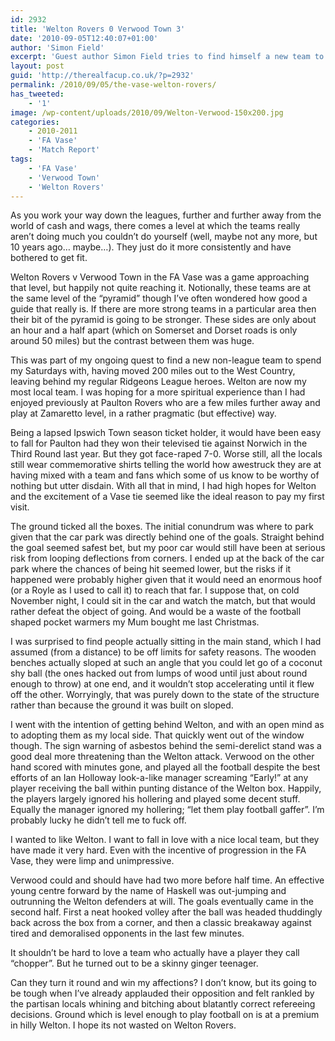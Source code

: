 ```yaml
---
id: 2932
title: 'Welton Rovers 0 Verwood Town 3'
date: '2010-09-05T12:40:07+01:00'
author: 'Simon Field'
excerpt: 'Guest author Simon Field tries to find himself a new team to support in his local area on Non League Day ... with surprising results.'
layout: post
guid: 'http://therealfacup.co.uk/?p=2932'
permalink: /2010/09/05/the-vase-welton-rovers/
has_tweeted:
    - '1'
image: /wp-content/uploads/2010/09/Welton-Verwood-150x200.jpg
categories:
    - 2010-2011
    - 'FA Vase'
    - 'Match Report'
tags:
    - 'FA Vase'
    - 'Verwood Town'
    - 'Welton Rovers'
---
```


As you work your way down the leagues, further and further away from the world of cash and wags, there comes a level at which the teams really aren’t doing much you couldn’t do yourself (well, maybe not any more, but 10 years ago… maybe…). They just do it more consistently and have bothered to get fit.

Welton Rovers v Verwood Town in the FA Vase was a game approaching that level, but happily not quite reaching it. Notionally, these teams are at the same level of the “pyramid” though I’ve often wondered how good a guide that really is. If there are more strong teams in a particular area then their bit of the pyramid is going to be stronger. These sides are only about an hour and a half apart (which on Somerset and Dorset roads is only around 50 miles) but the contrast between them was huge.

This was part of my ongoing quest to find a new non-league team to spend my Saturdays with, having moved 200 miles out to the West Country, leaving behind my regular Ridgeons League heroes. Welton are now my most local team. I was hoping for a more spiritual experience than I had enjoyed previously at Paulton Rovers who are a few miles further away and play at Zamaretto level, in a rather pragmatic (but effective) way.

Being a lapsed Ipswich Town season ticket holder, it would have been easy to fall for Paulton had they won their televised tie against Norwich in the Third Round last year. But they got face-raped 7-0. Worse still, all the locals still wear commemorative shirts telling the world how awestruck they are at having mixed with a team and fans which some of us know to be worthy of nothing but utter disdain. With all that in mind, I had high hopes for Welton and the excitement of a Vase tie seemed like the ideal reason to pay my first visit.

The ground ticked all the boxes. The initial conundrum was where to park given that the car park was directly behind one of the goals. Straight behind the goal seemed safest bet, but my poor car would still have been at serious risk from looping deflections from corners. I ended up at the back of the car park where the chances of being hit seemed lower, but the risks if it happened were probably higher given that it would need an enormous hoof (or a Royle as I used to call it) to reach that far. I suppose that, on cold November night, I could sit in the car and watch the match, but that would rather defeat the object of going. And would be a waste of the football shaped pocket warmers my Mum bought me last Christmas.

I was surprised to find people actually sitting in the main stand, which I had assumed (from a distance) to be off limits for safety reasons. The wooden benches actually sloped at such an angle that you could let go of a coconut shy ball (the ones hacked out from lumps of wood until just about round enough to throw) at one end, and it wouldn’t stop accelerating until it flew off the other. Worryingly, that was purely down to the state of the structure rather than because the ground it was built on sloped.

I went with the intention of getting behind Welton, and with an open mind as to adopting them as my local side. That quickly went out of the window though. The sign warning of asbestos behind the semi-derelict stand was a good deal more threatening than the Welton attack. Verwood on the other hand scored with minutes gone, and played all the football despite the best efforts of an Ian Holloway look-a-like manager screaming “Early!” at any player receiving the ball within punting distance of the Welton box. Happily, the players largely ignored his hollering and played some decent stuff. Equally the manager ignored my hollering; “let them play football gaffer”. I’m probably lucky he didn’t tell me to fuck off.

I wanted to like Welton. I want to fall in love with a nice local team, but they have made it very hard. Even with the incentive of progression in the FA Vase, they were limp and unimpressive.

Verwood could and should have had two more before half time. An effective young centre forward by the name of Haskell was out-jumping and outrunning the Welton defenders at will. The goals eventually came in the second half. First a neat hooked volley after the ball was headed thuddingly back across the box from a corner, and then a classic breakaway against tired and demoralised opponents in the last few minutes.

It shouldn’t be hard to love a team who actually have a player they call “chopper”. But he turned out to be a skinny ginger teenager.

Can they turn it round and win my affections? I don’t know, but its going to be tough when I’ve already applauded their opposition and felt rankled by the partisan locals whining and bitching about blatantly correct refereeing decisions. Ground which is level enough to play football on is at a premium in hilly Welton. I hope its not wasted on Welton Rovers.